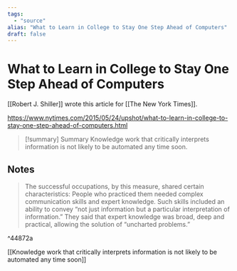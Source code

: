 ```yaml
---
tags:
  - "source"
alias: "What to Learn in College to Stay One Step Ahead of Computers"
draft: false
---
```

# What to Learn in College to Stay One Step Ahead of Computers
[[Robert J. Shiller]] wrote this article for [[The New York Times]].

https://www.nytimes.com/2015/05/24/upshot/what-to-learn-in-college-to-stay-one-step-ahead-of-computers.html

> [!summary] Summary
> Knowledge work that critically interprets information is not likely to be automated any time soon.

## Notes
> The successful occupations, by this measure, shared certain characteristics: People who practiced them needed complex communication skills and expert knowledge. Such skills included an ability to convey “not just information but a particular interpretation of information.” They said that expert knowledge was broad, deep and practical, allowing the solution of “uncharted problems.”

^44872a

[[Knowledge work that critically interprets information is not likely to be automated any time soon]]